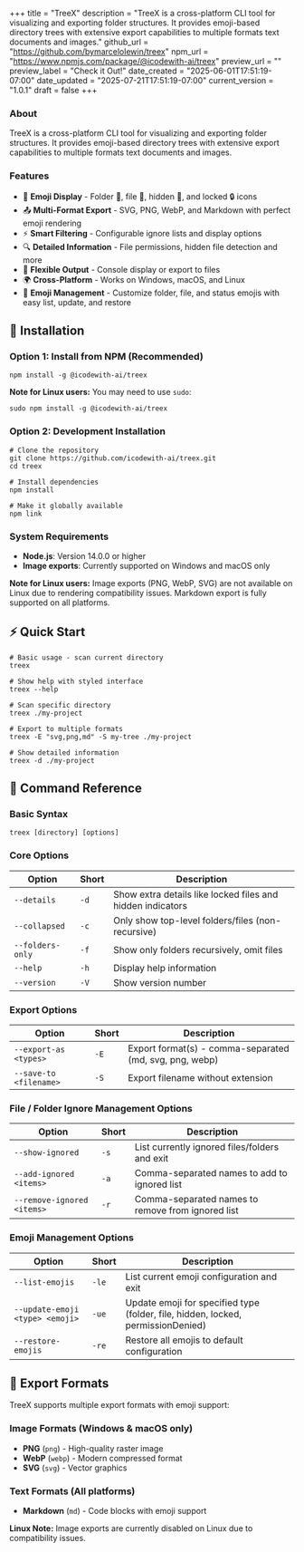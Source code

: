 +++
title = "TreeX"
description = "TreeX is a cross-platform CLI tool for visualizing and exporting folder structures. It provides emoji-based directory trees with extensive export capabilities to multiple formats text documents and images."
github_url = "https://github.com/bymarcelolewin/treex"
npm_url = "https://www.npmjs.com/package/@icodewith-ai/treex"
preview_url = ""
preview_label = "Check it Out!"
date_created = "2025-06-01T17:51:19-07:00"
date_updated = "2025-07-21T17:51:19-07:00"
current_version = "1.0.1"
draft = false
+++

### About
TreeX is a cross-platform CLI tool for visualizing and exporting folder structures. It provides emoji-based directory trees with extensive export capabilities to multiple formats text documents and images.

### Features
- 🎨 **Emoji Display** - Folder 📂, file 📄, hidden 🫥, and locked 🔒 icons
- 📤 **Multi-Format Export** - SVG, PNG, WebP, and Markdown with perfect emoji rendering
- ⚡ **Smart Filtering** - Configurable ignore lists and display options
- 🔍 **Detailed Information** - File permissions, hidden file detection and more
- 🎯 **Flexible Output** - Console display or export to files
- 🌍 **Cross-Platform** - Works on Windows, macOS, and Linux
- 🎨 **Emoji Management** - Customize folder, file, and status emojis with easy list, update, and restore 

## 🚀 Installation

### Option 1: Install from NPM (Recommended)
```
npm install -g @icodewith-ai/treex
```

**Note for Linux users:** You may need to use `sudo`:
```
sudo npm install -g @icodewith-ai/treex
```

### Option 2: Development Installation
```
# Clone the repository
git clone https://github.com/icodewith-ai/treex.git
cd treex

# Install dependencies
npm install

# Make it globally available
npm link
```

### System Requirements
- **Node.js**: Version 14.0.0 or higher
- **Image exports**: Currently supported on Windows and macOS only

**Note for Linux users:** Image exports (PNG, WebP, SVG) are not available on Linux due to rendering compatibility issues. Markdown export is fully supported on all platforms.

## ⚡ Quick Start

```
# Basic usage - scan current directory
treex

# Show help with styled interface  
treex --help

# Scan specific directory
treex ./my-project

# Export to multiple formats
treex -E "svg,png,md" -S my-tree ./my-project

# Show detailed information
treex -d ./my-project
```

## 📖 Command Reference

### Basic Syntax
```
treex [directory] [options]
```

### Core Options

| Option | Short | Description |
|--------|-------|-------------|
| `--details` | `-d` | Show extra details like locked files and hidden indicators |
| `--collapsed` | `-c` | Only show top-level folders/files (non-recursive) |
| `--folders-only` | `-f` | Show only folders recursively, omit files |
| `--help` | `-h` | Display help information |
| `--version` | `-V` | Show version number |

### Export Options

| Option | Short | Description |
|--------|-------|-------------|
| `--export-as <types>` | `-E` | Export format(s) - comma-separated (md, svg, png, webp) |
| `--save-to <filename>` | `-S` | Export filename without extension |

### File / Folder Ignore Management Options

| Option | Short | Description |
|--------|-------|-------------|
| `--show-ignored` | `-s` | List currently ignored files/folders and exit |
| `--add-ignored <items>` | `-a` | Comma-separated names to add to ignored list |
| `--remove-ignored <items>` | `-r` | Comma-separated names to remove from ignored list |

### Emoji Management Options

| Option | Short | Description |
|--------|-------|-------------|
| `--list-emojis` | `-le` | List current emoji configuration and exit |
| `--update-emoji <type> <emoji>` | `-ue` | Update emoji for specified type (folder, file, hidden, locked, permissionDenied) |
| `--restore-emojis` | `-re` | Restore all emojis to default configuration |

## 📁 Export Formats

TreeX supports multiple export formats with emoji support:

### Image Formats (Windows & macOS only)
- **PNG** (`png`) - High-quality raster image
- **WebP** (`webp`) - Modern compressed format  
- **SVG** (`svg`) - Vector graphics

### Text Formats (All platforms)
- **Markdown** (`md`) - Code blocks with emoji support

**Linux Note:** Image exports are currently disabled on Linux due to compatibility issues.